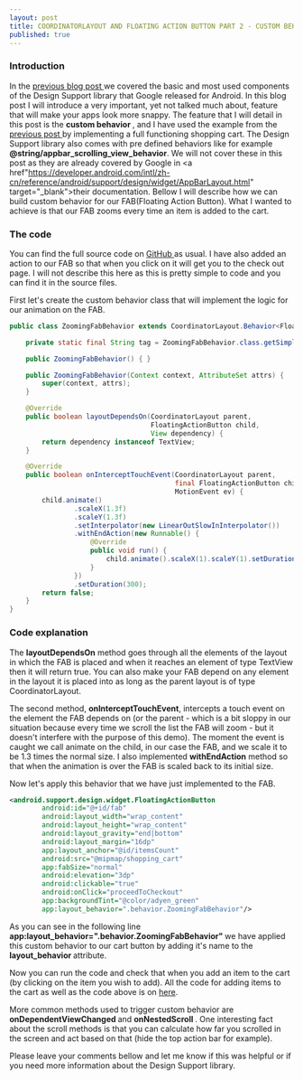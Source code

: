 ```yaml
---
layout: post
title: COORDINATORLAYOUT AND FLOATING ACTION BUTTON PART 2 - CUSTOM BEHAVIOR
published: true
---
```


### Introduction

In the <a href="http://programminglife.io/coordinatorlayout-and-floatingactionbutton/" target="_blank"> previous blog post </a> we covered the basic and most used components
of the Design Support library that Google released for Android.
In this blog post I will introduce a very important, yet not talked much about, feature that will make your apps look more snappy.
The feature that I will detail in this post is the <b> custom behavior </b>, and I have used the example from the <a href="http://programminglife.io/coordinatorlayout-and-floatingactionbutton/" target="_blank"> previous post </a>
by implementing a full functioning shopping cart.
The Design Support library also comes with pre defined behaviors like for example <b>@string/appbar_scrolling_view_behavior</b>. We will not cover
these in this post as they are already covered by Google in <a href"https://developer.android.com/intl/zh-cn/reference/android/support/design/widget/AppBarLayout.html" target="_blank">their documentation.</a>
Bellow I will describe how we can build custom behavior for our FAB(Floating Action Button). What I wanted to achieve is that our FAB zooms every time an item is added to the cart.

### The code

You can find the full source code on <a href="https://github.com/andreivisan/AndroidPayDemo" target="_blank"> GitHub </a> as usual.
I have also added an action to our FAB so that when you click on it will get you to the check out page. I will not describe this here
as this is pretty simple to code and you can find it in the source files.

First let's create the custom behavior class that will implement the logic for our animation on the FAB.

```java
public class ZoomingFabBehavior extends CoordinatorLayout.Behavior<FloatingActionButton> {

    private static final String tag = ZoomingFabBehavior.class.getSimpleName();

    public ZoomingFabBehavior() { }

    public ZoomingFabBehavior(Context context, AttributeSet attrs) {
        super(context, attrs);
    }

    @Override
    public boolean layoutDependsOn(CoordinatorLayout parent, 
                                   FloatingActionButton child, 
                                   View dependency) {
        return dependency instanceof TextView;
    }

    @Override
    public boolean onInterceptTouchEvent(CoordinatorLayout parent, 
                                         final FloatingActionButton child, 
                                         MotionEvent ev) {
        child.animate()
                .scaleX(1.3f)
                .scaleY(1.3f)
                .setInterpolator(new LinearOutSlowInInterpolator())
                .withEndAction(new Runnable() {
                    @Override
                    public void run() {
                        child.animate().scaleX(1).scaleY(1).setDuration(500);
                    }
                })
                .setDuration(300);
        return false;
    }
}
```

### Code explanation

The <b>layoutDependsOn</b> method goes through all the elements of the layout in which the FAB is placed and when it reaches an element
of type TextView then it will return true. You can also make your FAB depend on any element in the layout it is placed into
as long as the parent layout is of type CoordinatorLayout.

The second method, <b>onInterceptTouchEvent</b>, intercepts a touch event on the element the FAB depends on (or the parent - which is a bit
sloppy in our situation because every time we scroll the list the FAB will zoom - but it doesn't interfere with the purpose of this demo).
The moment the event is caught we call animate on the child, in our case the FAB, and we scale it to be 1.3 times the normal size.
I also implemented <b>withEndAction</b> method so that when the animation is over the FAB is scaled back to its initial size.

Now let's apply this behavior that we have just implemented to the FAB.

```xml
<android.support.design.widget.FloatingActionButton
        android:id="@+id/fab"
        android:layout_width="wrap_content"
        android:layout_height="wrap_content"
        android:layout_gravity="end|bottom"
        android:layout_margin="16dp"
        app:layout_anchor="@id/itemsCount"
        android:src="@mipmap/shopping_cart"
        app:fabSize="normal"
        android:elevation="3dp"
        android:clickable="true"
        android:onClick="proceedToCheckout"
        app:backgroundTint="@color/adyen_green"
        app:layout_behavior=".behavior.ZoomingFabBehavior"/>
```

As you can see in the following line <b> app:layout_behavior=".behavior.ZoomingFabBehavior" </b> we have applied this custom
behavior to our cart button by adding it's name to the <b> layout_behavior </b> attribute.

Now you can run the code and check that when you add an item to the cart (by clicking on the item you wish to add). All the code for
adding items to the cart as well as the code above is on <a href="https://github.com/andreivisan/AndroidPayDemo" target="_blank">here</a>.

More common methods used to trigger custom behavior are <b> onDependentViewChanged </b> and <b> onNestedScroll </b>. One interesting fact
about the scroll methods is that you can calculate how far you scrolled in the screen and act based on that (hide the top action bar for example).

Please leave your comments bellow and let me know if this was helpful or if you need more information about the Design Support library.
